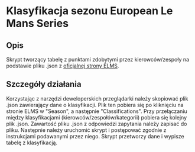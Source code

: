 # Klasyfikacja sezonu European Le Mans Series

## Opis

Skrypt tworzący tabelę z punktami zdobytymi przez kierowców/zespoły na podstawie pliku .json z [oficjalnej strony ELMS](https://europeanlemansseries.com).

## Szczegóły działania

Korzystając z narzędzi deweloperskich przeglądarki należy skopiować plik .json zawierający dane o klasyfikacji. Plik ten pobiera się po kliknięciu na stronie ELMS w "Season", a następnie "Classifications". Przy przełączaniu między klasyfikacjami (kierowców/zespołów/kategorii) pobiera się kolejny plik .json. Zawartość pliku .json z odpowiedzi zapytania należy zapisać do pliku. Następnie należy uruchomić skrypt i postępować zgodnie z instrukcjami podawanymi przez niego. Skrypt przetworzy dane i wypisze tabelę z klasyfikacją.